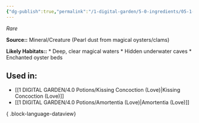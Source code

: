 ```yaml
---
{"dg-publish":true,"permalink":"/1-digital-garden/5-0-ingredients/05-1-mundane/vial-of-pearl-dust/","tags":["ingredient","rare"]}
---
```


*Rare*

**Source::** Mineral/Creature (Pearl dust from magical oysters/clams)

**Likely Habitats::** * Deep, clear magical waters * Hidden underwater caves * Enchanted oyster beds

## Used in:

- [[1 DIGITAL GARDEN/4.0 Potions/Kissing Concoction (Love)\|Kissing Concoction (Love)]]
- [[1 DIGITAL GARDEN/4.0 Potions/Amortentia (Love)\|Amortentia (Love)]]

{ .block-language-dataview}

